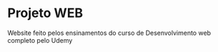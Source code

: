 # Projeto WEB
 Website feito pelos ensinamentos do curso de Desenvolvimento web completo pelo Udemy
